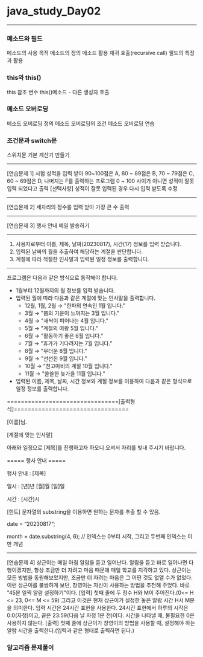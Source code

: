# java_study_Day02
****************************************************************************
### 메소드와 필드
메소드의 사용 목적
메소드의 정의
메소드 활용
재귀 호출(recursive call)
필드의 특징과 활용

### this와 this()
this 참조 변수
this()메소드 - 다른 생성자 호출

### 메소드 오버로딩
베소드 오버로딩 정의
메소드 오버로딩의 조건
메소드 오버로딩 연습

### 조건문과 switch문
스위치문 기본
계산기 만들기

-----------------------------------------------------------------------------------------------------------------------------
[연습문제 1] 시험 성적을 입력 받아 90~100점은 A, 80 ~ 89점은 B, 70 ~ 79점은 C, 60 ~ 69점은 D, 나머지는 F를 출력하는 프로그램
0 ~ 100 사이가 아니면 성적이 잘못 입력 되었다고 출력 [선택사항] 성적이 잘못 입력된 경우 다시 입력 받도록 수정

-----------------------------------------------------------------------------------------------------------------------------
[연습문제 2] 세자리의 정수를 입력 받아 가장 큰 수 출력

-----------------------------------------------------------------------------------------------------------------------------
[연습문제 3] 행사 안내 메일 발송하기
************************************************************************
1. 사용자로부터 이름, 제목, 날짜(20230817), 시간(17) 정보를 입력 받습니다.
2. 입력된 날짜의 월을 추출하여 해당하는 계절을 판단합니다.
3. 계절에 따라 적절한 인사말과 입력된 일정 정보를 출력합니다.
************************************************************************
프로그램은 다음과 같은 방식으로 동작해야 합니다.
- 1월부터 12월까지의 월 정보를 입력 받습니다.
- 입력된 월에 따라 다음과 같은 계절에 맞는 인사말을 출력합니다.
    - 12월, 1월, 2월 → "한파의 연속인 1월 입니다."
    - 3월 → "봄의 기운이 느껴지는 3월 입니다."
    - 4월 → "새싹이 피어나는 4월 입니다."
    - 5월 → "계절의 여왕 5월 입니다."
    - 6월 → "활동하기 좋은 6월 입니다."
    - 7월 → "휴가가 기다려지는 7월 입니다."
    - 8월 → "무더운 8월 입니다."
    - 9월 → "선선한 9월 입니다."
    - 10월 → "천고마비의 계절 10월 입니다."
    - 11월 → "쓸쓸한 늦가을 11월 입니다."
- 입력된 이름, 제목, 날짜, 시간 정보와 계절 정보를 이용하여 다음과 같은 형식으로 일정 정보를 출력합니다.
  
================================[출력형식]=================================
  
[이름]님.

[계절에 맞는 인사말]

아래와 일정으로 [제목]를 진행하고자 하오니 오셔서 자리를 빛내 주시기 바랍니다.

===== 행사 안내 =====

행사 안내 : [제목]

일시 : [년]년 [월]월 [일]일

시간 : [시간]시

[힌트] 문자열의 substring을 이용하면 원하는 문자를 추출 할 수 있음.

date = “20230817”;

month = date.substring(4, 6);  // 인덱스는 0부터 시작, 그리고 두번째 인덱스는 미만 개념

-----------------------------------------------------------------------------------------------------------------------------
[연습문제 4] 상근이는 매일 아침 알람을 듣고 일어난다. 알람을 듣고 바로 일어나면 다행이겠지만, 항상 조금만 더 자려고 마음 때문에 매일 학교를 지각하고 있다. 상근이는 모든 방법을 동원해보았지만, 조금만 더 자려는 마음은 그 어떤 것도 없앨 수가 없었다.
이런 상근이를 불쌍하게 보던, 창영이는 자신이 사용하는 방법을 추천해 주었다.
바로 "45분 일찍 알람 설정하기"이다.
[입력] 첫째 줄에 두 정수 H와 M이 주어진다.(0<= H <= 23, 0<= M <= 59) 그리고 이것은 현재 상근이가 설정한 놓은 알람 시간 H시 M분을 의미한다. 입력 시간은 24시간 표현을 사용한다. 24시간 표현에서 하루의 시작은 0:0(자정)이고, 끝은 23:59(다음 날 자정 1분 전)이다. 시간을 나타낼 때, 불필요한 0은 사용하지 않는다.
[출력] 첫째 줄에 상근이가 창영이의 방법을 사용할 때, 설정해야 하는 알람 시간을 출력한다.(입력과 같은 형태로 출력하면 된다.)
### 알고리즘 문제풀이

